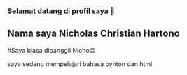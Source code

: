 ### Selamat datang di profil saya 🙂
## Nama saya Nicholas Christian Hartono

#Saya biasa dipanggil Nicho😊

saya sedang mempelajari bahasa pyhton dan html


